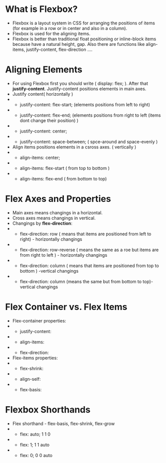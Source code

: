 # What is Flexbox? 
- Flexbox is a layout system in CSS for arranging the positions of items (for example in a row or in center and also in a column). 
- Flexbox is used for the aligning items. 
- Flexbox is better than traditional float positioning or inline-block items because have a natural height, gap. Also there are functions like align-items, justify-content, flex-direction ....
# Aligning Elements
- For using Flexbox first you should write ( display: flex; ). After that __justify-content__. Justify-content positions elements in main axes.
- Justify content( horizontally )
- - justify-content: flex-start; (elements positions from left to right)
- - justify-content: flex-end; (elements positions from right to left (items dont change their position) )
- - justify-content: center;
- - justify-content: space-between; ( spce-around and space-evenly )
- Align items positions elements in a csross axes. ( vertically )
- - align-items: center;
- - align-items: flex-start ( from top to bottom )
- - align-items: flex-end ( from bottom to top)
# Flex Axes and Properties
- Main axes means changings in a horizontal.
- Cross axes means changings in vertical.
- Changings by __flex-direction__:
- - flex-direction: row ( means that items are positioned from left to right) - horizontally changings
- - flex-direction: row-reverse ( means the same as a roe but items are from right to left ) - horizontally changings
- - flex-direction: column ( means that items are positioned from top to bottom ) -vertical changings
- - flex-direction: column (means the same but from bottom to top)- vertical changings
#  Flex Container vs. Flex Items
- Flex-container properties:
- - justify-content:
- - align-items: 
- - flex-direction: 
- Flex-items properties:
- - flex-shrink:
- - align-self:
- - flex-basis:
#  Flexbox Shorthands
- Flex shorthand - flex-basis, flex-shrink, flex-grow
- - flex: auto; 1 1 0
- - flex: 1; 1 1 auto
- - flex: 0; 0 0 auto